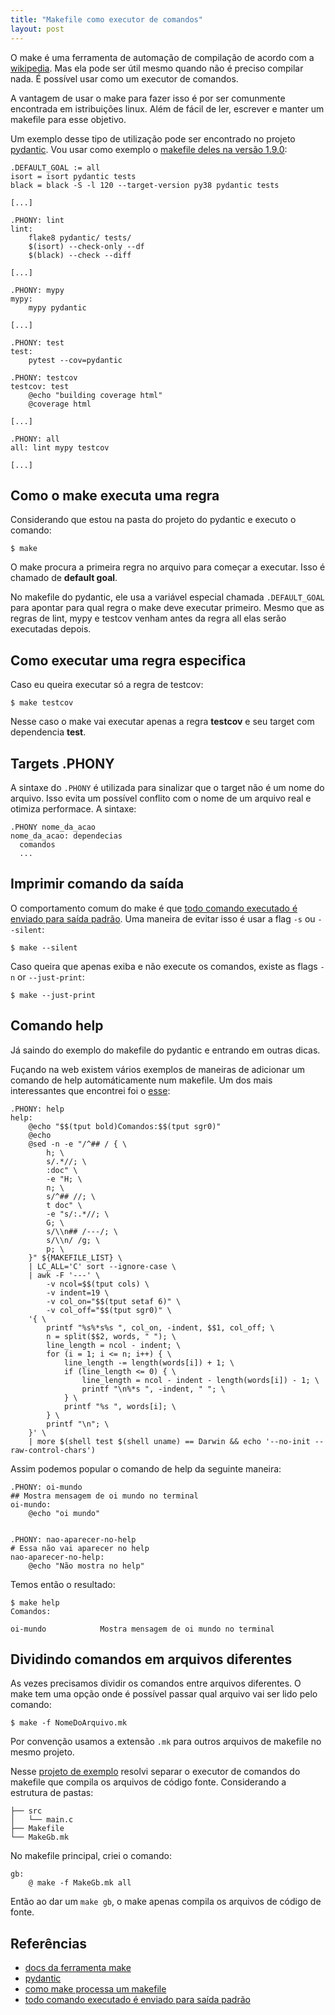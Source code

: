 ```yaml
---
title: "Makefile como executor de comandos"
layout: post
---
```


O make é uma ferramenta de automação de compilação de acordo com a [wikipedia]. 
Mas ela pode ser útil mesmo quando não é preciso compilar nada. É possível 
usar como um executor de comandos.

A vantagem de usar o make para fazer isso é por ser comunmente encontrada em 
istribuições linux. Além de fácil de ler, escrever e manter um makefile para 
esse objetivo.

Um exemplo desse tipo de utilização pode ser encontrado no projeto [pydantic]. 
Vou usar como exemplo o [makefile deles na versão 1.9.0]:

```
.DEFAULT_GOAL := all
isort = isort pydantic tests
black = black -S -l 120 --target-version py38 pydantic tests

[...]

.PHONY: lint
lint:
	flake8 pydantic/ tests/
	$(isort) --check-only --df
	$(black) --check --diff

[...]

.PHONY: mypy
mypy:
	mypy pydantic

[...]

.PHONY: test
test:
	pytest --cov=pydantic

.PHONY: testcov
testcov: test
	@echo "building coverage html"
	@coverage html

[...]

.PHONY: all
all: lint mypy testcov

[...]
```

## Como o make executa uma regra

Considerando que estou na pasta do projeto do pydantic e executo o comando:

```
$ make
```

O make procura a primeira regra no arquivo para começar a executar. Isso é 
chamado de **default goal**.

No makefile do pydantic, ele usa a variável especial chamada `.DEFAULT_GOAL` 
para apontar para qual regra o make deve executar primeiro. Mesmo que as 
regras de lint, mypy e testcov venham antes da regra all elas serão executadas 
depois.

## Como executar uma regra especifica

Caso eu queira executar só a regra de testcov:

```
$ make testcov
```

Nesse caso o make vai executar apenas a regra **testcov** e seu target
com dependencia **test**.

## Targets .PHONY

A sintaxe do `.PHONY` é utilizada para sinalizar que o target não 
é um nome do arquivo. Isso evita um possível conflito com o nome de um 
arquivo real e otimiza performace. A sintaxe:

```
.PHONY nome_da_acao
nome_da_acao: dependecias
  comandos
  ...
```

## Imprimir comando da saída

O comportamento comum do make é que [todo comando executado é enviado para saída padrão]. 
Uma maneira de evitar isso é usar a flag `-s` ou `--silent`:

```
$ make --silent
```

Caso queira que apenas exiba e não execute os comandos, existe as flags 
`-n` or `--just-print`:

```
$ make --just-print
```

## Comando help

Já saindo do exemplo do makefile do pydantic e entrando em outras dicas.

Fuçando na web existem vários exemplos de maneiras de adicionar um comando de 
help automáticamente num makefile. Um dos mais interessantes que encontrei foi 
o [esse](https://gist.github.com/klmr/575726c7e05d8780505a):

```
.PHONY: help
help:
	@echo "$$(tput bold)Comandos:$$(tput sgr0)"
	@echo
	@sed -n -e "/^## / { \
		h; \
		s/.*//; \
		:doc" \
		-e "H; \
		n; \
		s/^## //; \
		t doc" \
		-e "s/:.*//; \
		G; \
		s/\\n## /---/; \
		s/\\n/ /g; \
		p; \
	}" ${MAKEFILE_LIST} \
	| LC_ALL='C' sort --ignore-case \
	| awk -F '---' \
		-v ncol=$$(tput cols) \
		-v indent=19 \
		-v col_on="$$(tput setaf 6)" \
		-v col_off="$$(tput sgr0)" \
	'{ \
		printf "%s%*s%s ", col_on, -indent, $$1, col_off; \
		n = split($$2, words, " "); \
		line_length = ncol - indent; \
		for (i = 1; i <= n; i++) { \
			line_length -= length(words[i]) + 1; \
			if (line_length <= 0) { \
				line_length = ncol - indent - length(words[i]) - 1; \
				printf "\n%*s ", -indent, " "; \
			} \
			printf "%s ", words[i]; \
		} \
		printf "\n"; \
	}' \
	| more $(shell test $(shell uname) == Darwin && echo '--no-init --raw-control-chars')
```

Assim podemos popular o comando de help da seguinte maneira: 

```
.PHONY: oi-mundo
## Mostra mensagem de oi mundo no terminal
oi-mundo:
	@echo "oi mundo"


.PHONY: nao-aparecer-no-help
# Essa não vai aparecer no help
nao-aparecer-no-help:
	@echo "Não mostra no help"
```

Temos então o resultado:

```
$ make help
Comandos:

oi-mundo            Mostra mensagem de oi mundo no terminal
```

## Dividindo comandos em arquivos diferentes

As vezes precisamos dividir os comandos entre arquivos diferentes. O make tem 
uma opção onde é possível passar qual arquivo vai ser lido pelo comando:

```
$ make -f NomeDoArquivo.mk
```

Por convenção usamos a extensão `.mk` para outros arquivos de makefile no mesmo projeto.

Nesse [projeto de exemplo] resolvi separar o executor de comandos do makefile 
que compila os arquivos de código fonte. Considerando a estrutura de pastas:

```
├── src
│   └── main.c
├── Makefile
└── MakeGb.mk
```

No makefile principal, criei o comando:

```
gb:
	@ make -f MakeGb.mk all
```

Então ao dar um `make gb`, o make apenas compila os arquivos de código de fonte.

## Referências 
+ [docs da ferramenta make](https://www.gnu.org/software/make/manual/)
+ [pydantic]
+ [como make processa um makefile](https://www.gnu.org/software/make/manual/make.html#How-Make-Works)
+ [todo comando executado é enviado para saída padrão]

[wikipedia]: https://en.wikipedia.org/wiki/Make_(software)
[makefile deles na versão 1.9.0]: https://github.com/samuelcolvin/pydantic/blob/v1.9.0/Makefile
[pydantic]: https://github.com/samuelcolvin/pydantic
[todo comando executado é enviado para saída padrão]: https://www.gnu.org/software/make/manual/make.html#Echoing
[projeto de exemplo]: https://github.com/rafaellcoellho/template-c-gameboy
